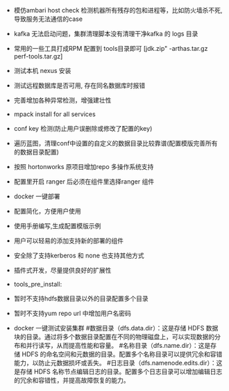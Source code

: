 * 模仿ambari host check 检测机器所有残存的包和进程等，比如防火墙杀不死, 导致服务无法通信的case
* kafka 无法启动问题，集群清理脚本没有清理干净kafka 的 logs 目录
* 常用的一些工具打成RPM 配置到 tools目录即可 [jdk.zip" -arthas.tar.gz  perf-tools.tar.gz]
* 测试本机 nexus 安装
* 测试远程数据库是否可用, 存在同名数据库时报错
* 完善增加各种异常检测，增强建壮性
* mpack install for all services

* conf key 检测(防止用户误删除或修改了配置的key)
* 遍历蓝图，清理conf中设置的自定义的数据目录比较靠谱(配置模版完善所有的数据目录配置)
* 按照 hortonworks 原项目增加repo 多操作系统支持
* 配置里开启 ranger 后必须在组件里选择ranger 组件
* docker 一键部署
* 配置简化，方便用户使用
* 使用手册编写,生成配置模版示例
* 用户可以轻易的添加支持新的部署的组件
* 安全除了支持kerberos 和 none 也支持其他方式
* 插件式开发，尽量提供良好的扩展性
* tools_pre_install:
* 暂时不支持hdfs数据目录以外的目录配置多个目录
* 暂时不支持yum repo url 中增加用户名密码
* docker 一键测试安装集群
#数据目录（dfs.data.dir）：这是存储 HDFS 数据块的目录。通过将多个数据目录配置在不同的物理磁盘上，可以实现数据的分布和并行读写，从而提高性能和容量。
#名称目录（dfs.name.dir）：这是存储 HDFS 的命名空间和元数据的目录。配置多个名称目录可以提供冗余和容错能力，以防止元数据损坏或丢失。
#日志目录（dfs.namenode.edits.dir）：这是存储 HDFS 名称节点编辑日志的目录。配置多个日志目录可以增加编辑日志的冗余和容错性，并提高故障恢复的能力。